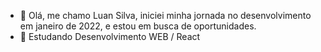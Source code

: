 - 👋 Olá, me chamo Luan Silva, iniciei minha jornada no desenvolvimento em janeiro de 2022, e estou em busca de oportunidades.
- 👀 Estudando Desenvolvimento WEB / React

<!---
LuanSilva00/LuanSilva00 is a ✨ special ✨ repository because its `README.md` (this file) appears on your GitHub profile.
You can click the Preview link to take a look at your changes.
--->
